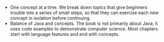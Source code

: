 *  One concept at a time. We break down topics that give beginners trouble into a series of small steps, so that they can exercise each new concept in isolation before continuing.
*  Balance of Java and concepts. The book is not primarily about Java; it uses code examples to demonstrate computer science. Most chapters start with language features and end with concepts.
